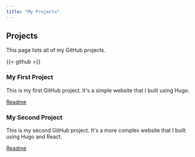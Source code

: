 ```yaml
---
title: "My Projects"
---
```


## Projects

This page lists all of my GitHub projects.

{{< github >}}

### My First Project

This is my first GitHub project. It's a simple website that I built using Hugo.

[Readme](https://github.com/ykmaeng/DTRS/blob/master/README.md)

### My Second Project

This is my second GitHub project. It's a more complex website that I built using Hugo and React.

[Readme](https://github.com/myusername/ssam/blob/master/README.md)


